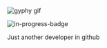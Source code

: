 ![gyphy gif](https://media1.giphy.com/media/3ohhwAIcrgfcoxcO4g/giphy.gif?cid=bfae732253d185a9c34e4938edf5f736479924e26aed842e&rid=giphy.gif&ct=g)

![in-progress-badge](https://img.shields.io/badge/IN-PROGRESS-brightgreen)

Just another developer in github
